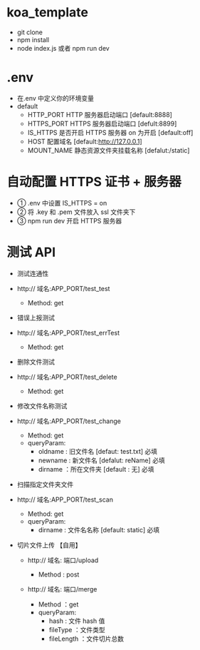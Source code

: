 # koa_template

- git clone
- npm install
- node index.js 或者 npm run dev

# .env

- 在.env 中定义你的环境变量
- default
  - HTTP_PORT HTTP 服务器启动端口 [default:8888]
  - HTTPS_PORT HTTPS 服务器启动端口 [defult:8899]
  - IS_HTTPS 是否开启 HTTPS 服务器 on 为开启 [default:off]
  - HOST 配置域名 [default:http://127.0.0.1]
  - MOUNT_NAME 静态资源文件夹挂载名称 [defalut:/static]

# 自动配置 HTTPS 证书 + 服务器

- ① .env 中设置 IS_HTTPS = on
- ② 将 .key 和 .pem 文件放入 ssl 文件夹下
- ③ npm run dev 开启 HTTPS 服务器

# 测试 API

- 测试连通性
- http:// 域名:APP_PORT/test_test

  - Method: get

- 错误上报测试
- http:// 域名:APP_PORT/test_errTest

  - Method: get

- 删除文件测试
- http:// 域名:APP_PORT/test_delete

  - Method: get

- 修改文件名称测试
- http:// 域名:APP_PORT/test_change

  - Method: get
  - queryParam:
    - oldname : 旧文件名 [defaut: test.txt] 必填
    - newname : 新文件名 [defalut: reName] 必填
    - dirname ：所在文件夹 [default : 无] 必填

- 扫描指定文件夹文件
- http:// 域名:APP_PORT/test_scan

  - Method: get
  - queryParam:
    - dirname : 文件名名称 [default: static] 必填

- 切片文件上传 【自用】

  - http:// 域名: 端口/upload

    - Method : post

  - http:// 域名: 端口/merge
    - Method ：get
    - queryParam:
      - hash : 文件 hash 值
      - fileType ：文件类型
      - fileLength ：文件切片总数
